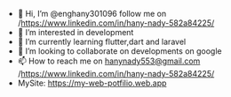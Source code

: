 - 👋 Hi, I’m @enghany301096 follow me on /https://www.linkedin.com/in/hany-nady-582a84225/
- 👀 I’m interested in development 
- 🌱 I’m currently learning flutter,dart and laravel 
- 💞️ I’m looking to collaborate on developments on google
- 📫 How to reach me on hanynady553@gmail.com /https://www.linkedin.com/in/hany-nady-582a84225/ 
- MySite: https://my-web-potfilio.web.app

<!---
enghany301096/enghany301096 is a ✨ special ✨ repository because its `README.md` (this file) appears on your GitHub profile.
You can click the Preview link to take a look at your changes.
--->
